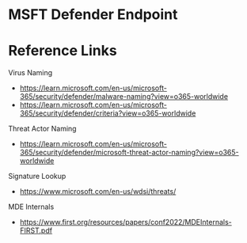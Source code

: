 # MSFT Defender Endpoint

# Reference Links
Virus Naming 
- https://learn.microsoft.com/en-us/microsoft-365/security/defender/malware-naming?view=o365-worldwide
- https://learn.microsoft.com/en-us/microsoft-365/security/defender/criteria?view=o365-worldwide


Threat Actor Naming 
- https://learn.microsoft.com/en-us/microsoft-365/security/defender/microsoft-threat-actor-naming?view=o365-worldwide


Signature Lookup
- https://www.microsoft.com/en-us/wdsi/threats/


MDE Internals
- https://www.first.org/resources/papers/conf2022/MDEInternals-FIRST.pdf
